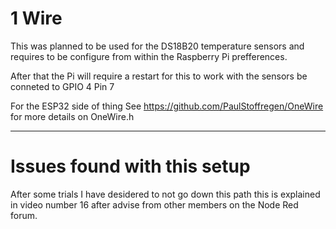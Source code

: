 # 1 Wire

This was planned to be used for the DS18B20 temperature sensors and requires to be configure from within the Raspberry Pi prefferences.

After that the Pi will require a restart for this to work with the sensors be conneted to GPIO 4 Pin 7

For the ESP32 side of thing See https://github.com/PaulStoffregen/OneWire for more details on OneWire.h

----

# Issues found with this setup

After some trials I have desidered to not go down this path this is explained in video number 16 after advise from other members on the Node Red forum.

